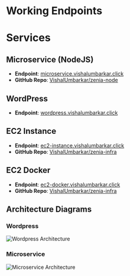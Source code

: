 # Working Endpoints

# Services

## Microservice (NodeJS)
- **Endpoint**: [microservice.vishalumbarkar.click](https://microservice.vishalumbarkar.click)  
- **GitHub Repo**: [VishalUmbarkar/zenia-node](https://github.com/VishalUmbarkar/zenia-node) 

## WordPress
- **Endpoint**: [wordpress.vishalumbarkar.click](https://wordpress.vishalumbarkar.click)  

## EC2 Instance
- **Endpoint**: [ec2-instance.vishalumbarkar.click](https://ec2-instance.vishalumbarkar.click)  
- **GitHub Repo**: [VishalUmbarkar/zenia-infra](https://github.com/VishalUmbarkar/zenia-infra)  

## EC2 Docker
- **Endpoint**: [ec2-docker.vishalumbarkar.click](https://ec2-docker.vishalumbarkar.click)  
- **GitHub Repo**: [VishalUmbarkar/zenia-infra](https://github.com/VishalUmbarkar/zenia-infra)  


## Architecture Diagrams

### Wordpress
![Wordpress Architecture](https://github.com/user-attachments/assets/4cd5bba8-3ac2-41d5-9688-7c78e2e05b86)

### Microservice
![Microservice Architecture](https://github.com/user-attachments/assets/765e3e30-6657-46f3-8e2a-bfe4291adbb1)
